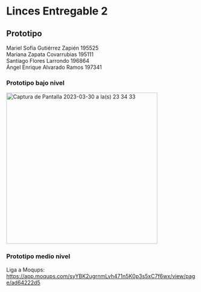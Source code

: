 # Linces Entregable 2 
## Prototipo

Mariel Sofía Gutiérrez Zapién 195525 <br>
Mariana Zapata Covarrubias 195111 <br>
Santiago Flores Larrondo 196864 <br>
Ángel Enrique Alvarado Ramos 197341 <br>

### Prototipo bajo nivel 
<img width="400" alt="Captura de Pantalla 2023-03-30 a la(s) 23 34 33" src="https://user-images.githubusercontent.com/85588937/232179707-21fcc3b6-72e1-434d-bad0-246571e36e6b.jpg">

### Prototipo medio nivel 
Liga a Moqups: https://app.moqups.com/syYBK2ugrnmLvh471n5K0p3s5xC7f6wx/view/page/ad64222d5
